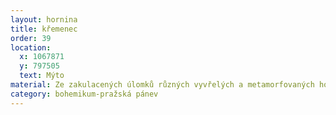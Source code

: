 ```yaml
---
layout: hornina
title: křemenec
order: 39
location:
  x: 1067871
  y: 797505
  text: Mýto
material: Ze zakulacených úlomků různých vyvřelých a metamorfovaných hornin.
category: bohemikum-pražská pánev
---
```


